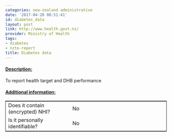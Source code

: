 ```yaml
---
categories: new-zealand administrative
date: '2017-04-28 08:51:41'
id: diabetes_data
layout: post
link: http://www.health.govt.nz/
provider: Ministry of Health
tags:
- diabetes
- nzte-report
title: Diabetes data
---
```



 <h4> <u>Description:</u> </h4>
To report health target and DHB performance
 <h4> <u>Additional information:</u> </h4>
 <table style="border: 1px solid">
 <tr> <td width="40%"> Does it contain (encrypted) NHI? </td> <td>No</td> </tr>
 <tr> <td width="40%"> Is it personally identifiable? </td> <td>No</td> </tr>
 </table>